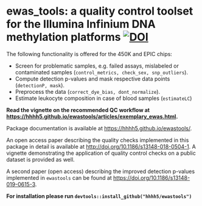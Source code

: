 # ewas_tools: a quality control toolset for the Illumina Infinium DNA methylation platforms [![DOI](https://zenodo.org/badge/DOI/10.5281/zenodo.7329019.svg)](https://doi.org/10.5281/zenodo.7329019)



The following functionality is offered for the 450K and EPIC chips:

- Screen for problematic samples, e.g. failed assays, mislabeled or contaminated samples (`control_metrics, check_sex, snp_outliers`).
- Compute detection p-values and mask respective data points (`detectionP, mask`).
- Preprocess the data (`correct_dye_bias, dont_normalize`).
- Estimate leukocyte composition in case of blood samples (`estimateLC`)

**Read the vignette on the recommended QC workflow at <https://hhhh5.github.io/ewastools/articles/exemplary_ewas.html>.**

Package documentation is available at <https://hhhh5.github.io/ewastools/>.


An open access paper describing the quality checks implemented in this package in detail is available at <http://doi.org/10.1186/s13148-018-0504-1>. A vignette demonstrating the application of quality control checks on a public dataset is provided as well.

A second paper (open access) describing the improved detection p-values implemented in `ewastools` can be found at <https://doi.org/10.1186/s13148-019-0615-3>.

**For installation please run `devtools::install_github("hhhh5/ewastools")`**

